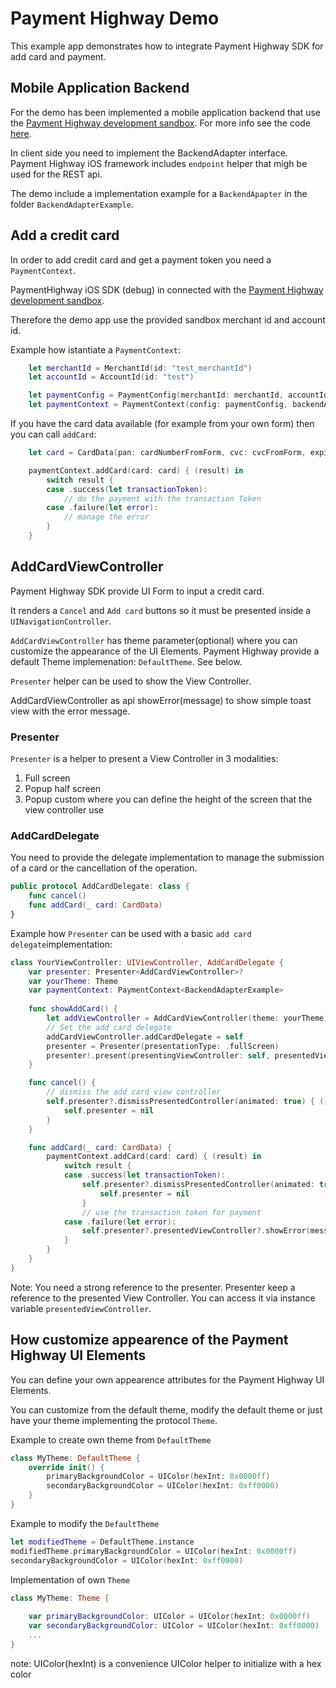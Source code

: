 
# Payment Highway Demo

This example app demonstrates how to integrate Payment Highway SDK for add card and payment.

## Mobile Application Backend

For the demo has been implemented a mobile application backend that use the [Payment Highway development sandbox](https://dev.paymenthighway.io/#development-sandbox).
For more info see the code [here]().

In client side you need to implement the BackendAdapter interface. Payment Highway iOS framework includes `endpoint` helper that migh be used for the REST api.

The demo include a implementation example for a `BackendApapter` in the folder `BackendAdapterExample`.

## Add a credit card

In order to add credit card and get a payment token you need a `PaymentContext`.

PaymentHighway iOS SDK (debug) in connected with the [Payment Highway development sandbox](https://dev.paymenthighway.io/#development-sandbox).

Therefore the demo app use the provided sandbox merchant id and account id.

Example how istantiate a `PaymentContext`:
```swift
    let merchantId = MerchantId(id: "test_merchantId")
    let accountId = AccountId(id: "test")

    let paymentConfig = PaymentConfig(merchantId: merchantId, accountId: accountId)
    let paymentContext = PaymentContext(config: paymentConfig, backendAdapter: BackendAdapterExample())
```

If you have the card data available (for example from your own form) then you can call `addCard`:
```swift
    let card = CardData(pan: cardNumberFromForm, cvc: cvcFromForm, expirationDate: expirationDateFromForm)

    paymentContext.addCard(card: card) { (result) in
        switch result {
        case .success(let transactionToken):
            // do the payment with the transaction Token
        case .failure(let error):
            // manage the error
        }
    }
```

## AddCardViewController

Payment Highway SDK provide UI Form to input a credit card.

It renders a `Cancel` and `Add card` buttons so it must be presented inside a `UINavigationController`.

`AddCardViewController` has theme parameter(optional) where you can customize the appearance of the UI Elements. Payment Highway provide a default Theme implemenation: `DefaultTheme`. See below.

`Presenter` helper can be used to show the View Controller.

AddCardViewController as api showError(message) to show simple toast view with the error message.

### Presenter

`Presenter` is a helper to present a View Controller in 3 modalities:
1. Full screen
2. Popup half screen 
3. Popup custom where you can define the height of the screen that the view controller use

### AddCardDelegate

You need to provide the delegate implementation to manage the submission of a card or the cancellation of the operation.

```swift
public protocol AddCardDelegate: class {
    func cancel()
    func addCard(_ card: CardData)
}
```

Example how `Presenter` can be used with a basic `add card delegate`implementation:

```swift
class YourViewController: UIViewController, AddCardDelegate {
    var presenter: Presenter<AddCardViewController>?
    var yourTheme: Theme
    var paymentContext: PaymentContext<BackendAdapterExample>
    
    func showAddCard() {
        let addViewController = AddCardViewController(theme: yourTheme)
        // Set the add card delegate
        addCardViewController.addCardDelegate = self
        presenter = Presenter(presentationType: .fullScreen)
        presenter!.present(presentingViewController: self, presentedViewController: addViewController)
    }

    func cancel() {
        // dismiss the add card view controller
        self.presenter?.dismissPresentedController(animated: true) { () in
            self.presenter = nil
        }
    }

    func addCard(_ card: CardData) {
        paymentContext.addCard(card: card) { (result) in
            switch result {
            case .success(let transactionToken):
                self.presenter?.dismissPresentedController(animated: true) { () in
                    self.presenter = nil
                }
                // use the transaction token for payment
            case .failure(let error):
                self.presenter?.presentedViewController?.showError(message: "\(error)")
            }
        }
    }
}
````
Note: You need a strong reference to the presenter. Presenter keep a reference to the presented View Controller. You can access it via instance variable `presentedViewController`.


## How customize appearence of the Payment Highway UI Elements

You can define your own appearence attributes for the Payment Highway UI Elements.

You can customize from the default theme, modify the default theme or just have your theme implementing the protocol `Theme`.

Example to create own theme from `DefaultTheme`
```swift
class MyTheme: DefaultTheme {
    override init() {
        primaryBackgroundColor = UIColor(hexInt: 0x0000ff)
        secondaryBackgroundColor = UIColor(hexInt: 0xff0000)
    }
}
```

Example to modify the `DefaultTheme`
```swift
let modifiedTheme = DefaultTheme.instance
modifiedTheme.primaryBackgroundColor = UIColor(hexInt: 0x0000ff)
secondaryBackgroundColor = UIColor(hexInt: 0xff0000)
```

Implementation of own `Theme`
```swift
class MyTheme: Theme {
    
    var primaryBackgroundColor: UIColor = UIColor(hexInt: 0x0000ff)
    var secondaryBackgroundColor: UIColor = UIColor(hexInt: 0xff0000)
    ...
} 
```

note: UIColor(hexInt) is a convenience UIColor helper to initialize with a hex color




